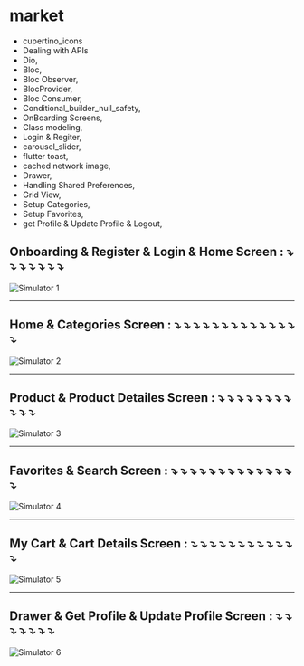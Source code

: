 # market

- cupertino_icons
- Dealing with APIs
- Dio,
- Bloc,
- Bloc Observer,
- BlocProvider,
- Bloc Consumer,
- Conditional_builder_null_safety,
- OnBoarding Screens,
- Class modeling,
- Login & Regiter,
- carousel_slider,
- flutter toast,
- cached network image,
- Drawer,
- Handling Shared Preferences,
- Grid View,
- Setup Categories,
- Setup Favorites,
- get Profile & Update Profile & Logout,

 Onboarding & Register & Login & Home Screen : ⤵️ ⤵️ ⤵️ ⤵️ ⤵️ ⤵️ ⤵️ 
 ---------------------------------------------------------------

![Simulator 1](https://user-images.githubusercontent.com/34916493/158419829-b113ebba-f374-4860-b65a-240e9070612c.gif)

 ---------------------------------------------------------------
 Home & Categories Screen : ⤵️ ⤵️ ⤵️ ⤵️ ⤵️ ⤵️ ⤵️ ⤵️ ⤵️ ⤵️ ⤵️ ⤵️ ⤵️ ⤵️ 
 ---------------------------------------------------------------

![Simulator 2](https://user-images.githubusercontent.com/34916493/158420017-6f2d550b-752d-4992-99f6-ada846cc35c9.gif)

 ---------------------------------------------------------------
 Product & Product Detailes Screen : ⤵️ ⤵️ ⤵️ ⤵️ ⤵️ ⤵️ ⤵️ ⤵️ ⤵️ ⤵️ ⤵️ 
 ---------------------------------------------------------------

![Simulator 3](https://user-images.githubusercontent.com/34916493/158420475-da4addae-1595-490c-9408-6563fae91006.gif)

 ---------------------------------------------------------------
 Favorites & Search Screen : ⤵️ ⤵️ ⤵️ ⤵️ ⤵️ ⤵️ ⤵️ ⤵️ ⤵️ ⤵️ ⤵️ ⤵️ ⤵️ ⤵️ 
 ---------------------------------------------------------------

![Simulator 4](https://user-images.githubusercontent.com/34916493/158421000-bdfc3f53-b725-4399-ab7d-97850ad043db.gif)

 ---------------------------------------------------------------
 My Cart & Cart Details Screen : ⤵️ ⤵️ ⤵️ ⤵️ ⤵️ ⤵️ ⤵️ ⤵️ ⤵️ ⤵️ ⤵️ ⤵️
 ---------------------------------------------------------------

![Simulator 5](https://user-images.githubusercontent.com/34916493/158421047-fc9a48b1-4e0e-46ff-b903-956197bd5a58.gif)

 ---------------------------------------------------------------
 Drawer & Get Profile & Update Profile Screen : ⤵️ ⤵️ ⤵️ ⤵️ ⤵️ ⤵️ ⤵️
 ---------------------------------------------------------------

![Simulator 6](https://user-images.githubusercontent.com/34916493/158421073-549188e5-63e1-42eb-9d46-2183ff4e1511.gif)
